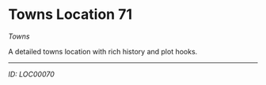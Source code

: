 # Towns Location 71

*Towns*

A detailed towns location with rich history and plot hooks.

---
*ID: LOC00070*